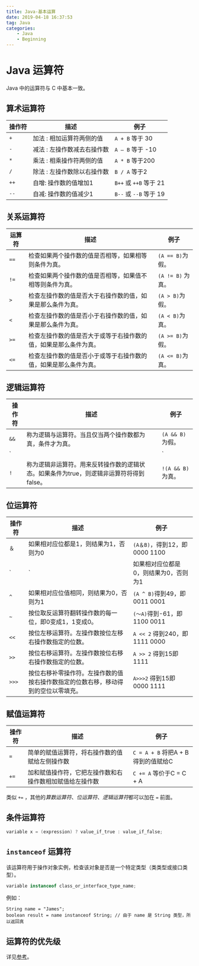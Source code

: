 ```yaml
---
title: Java-基本运算
date: 2019-04-18 16:37:53
tag: Java
categories:
	- Java
	- Beginning
---
```


# Java 运算符

Java 中的运算符与 C 中基本一致。

## 算术运算符

| 			操作符 | 			描述                  | 			例子                       |
|--------|------------------------|-----------------------------|
| 				`+`  | 				加法 : 相加运算符两侧的值     | 				`A + B` 等于 30             |
| 				`-`  | 				减法 : 左操作数减去右操作数    | 				`A – B` 等于 -10            |
| 				`*`  | 				乘法 : 相乘操作符两侧的值     | 				`A * B` 等于200              |
| 				`/`  | 				除法 : 左操作数除以右操作数    | 				`B / A` 等于2                |
| 				`++` | 				自增: 操作数的值增加1       | 				`B++` 或 `++B` 等于 21 |
| 				`--` | 				自减: 操作数的值减少1       | 				`B--` 或 `--B` 等于 19 |

## 关系运算符

| 				运算符 | 				描述                               | 				例子           |
|---------|--------------------------------------|------------------|
| 				`==`  | 				检查如果两个操作数的值是否相等，如果相等则条件为真。       | 				`(A == B)`为假。  |
| 				`!=`  | 				检查如果两个操作数的值是否相等，如果值不相等则条件为真。     | 				`(A != B)` 为真。 |
| 				`>`   | 				检查左操作数的值是否大于右操作数的值，如果是那么条件为真。    | 				`(A > B)`为假。    |
| 				`<`   | 				检查左操作数的值是否小于右操作数的值，如果是那么条件为真。    | 				`(A < B)`为真。    |
| 				`>=`  | 				检查左操作数的值是否大于或等于右操作数的值，如果是那么条件为真。 | 				`(A >= B)`为假。  |
| 				`<=`  | 				检查左操作数的值是否小于或等于右操作数的值，如果是那么条件为真。 | 				`(A <= B)`为真。  |

## 逻辑运算符

| 				操作符 | 				描述                                               | 				例子           |
|---------|------------------------------------------------------|------------------|
| 				`&&`  | 				称为逻辑与运算符。当且仅当两个操作数都为真，条件才为真。                     | 				`(A && B)` 为假。  |
| 				`||` | 				称为逻辑或操作符。如果任何两个操作数任何一个为真，条件为真。                   | 				`A || B)` 为真。 |
| 				`!`   | 				称为逻辑非运算符。用来反转操作数的逻辑状态。如果条件为true，则逻辑非运算符将得到false。 | 				`!(A && B)` 为真。 |

## 位运算符

| 				操作符  | 				描述                                        | 				例子                      |
|----------|-----------------------------------------------|-----------------------------|
| 				`＆`    | 				如果相对应位都是1，则结果为1，否则为0                      | 				`(A＆B)`，得到12，即0000 1100   |
| 				`|`    | 				如果相对应位都是0，则结果为0，否则为1                      | 				`(A | B)`得到61，即 0011 1101 |
| 				`^`    | 				如果相对应位值相同，则结果为0，否则为1                      | 				`(A ^ B)`得到49，即 0011 0001 |
| 				`~`    | 				按位取反运算符翻转操作数的每一位，即0变成1，1变成0。              | 				`(〜A)`得到-61，即1100 0011    |
| 				`<<`   | 				按位左移运算符。左操作数按位左移右操作数指定的位数。                | 				`A << 2` 得到240，即 1111 0000 |
| 				`>>`   | 				按位右移运算符。左操作数按位右移右操作数指定的位数。                | 				`A >> 2` 得到15即 1111        |
| 				`>>>`  | 				按位右移补零操作符。左操作数的值按右操作数指定的位数右移，移动得到的空位以零填充。 | 				`A>>>2` 得到15即0000 1111     |


## 赋值运算符

| 				操作符  | 				描述                             | 				例子                      |
|----------|------------------------------------|-----------------------------|
| 				`=`    | 				简单的赋值运算符，将右操作数的值赋给左侧操作数        | 				`C = A + B` 将把A + B得到的值赋给C |
| 				`+=`  | 				加和赋值操作符，它把左操作数和右操作数相加赋值给左操作数   | 				`C += A` 等价于C = C + A     |

类似 `+=` ，其他的*算数运算符*、*位运算符*、*逻辑运算符*都可以加在 `=` 前面。

## 条件运算符

```java
variable x = (expression) ? value_if_true : value_if_false;
```

## `instanceof` 运算符

该运算符用于操作对象实例，检查该对象是否是一个特定类型（类类型或接口类型）。

```java
variable instanceof class_or_interface_type_name;
```

例如：

```
String name = "James";
boolean result = name instanceof String; // 由于 name 是 String 类型，所以返回真
```

## 运算符的优先级

详见[参考](http://www.runoob.com/java/java-operators.html)。